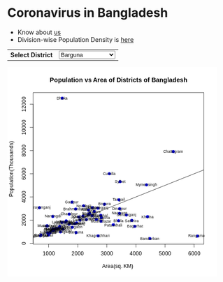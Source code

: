 # Coronavirus in Bangladesh
* Know about [us](https://github.com/IIT-NSTU/corona-virus-bd)
* Division-wise Population Density is [here](https://iit-nstu.github.io/corona-virus-bd/population-density.html) 
<div>
  <table>
    <tr>
    <td>
      <b>Select District</b>
    </td>
    <td>
      <select id="districts">
<option>Barguna</option>
<option>Barishal</option>
<option>Bhola</option>
<option>Jhalokati</option>
<option>Patuakhali</option>
<option>Pirojpur</option>
<option>Bandarban</option>
<option>Brahmanbaria</option>
<option>Chandpur</option>
<option>Chattogram</option>
<option>Cumilla</option>
<option>Cox's Bazar</option>
<option>Feni</option>
<option>Khagrachhari</option>
<option>Lakshmipur</option>
<option>Noakhali</option>
<option>Rangamati</option>
<option>Dhaka</option>
<option>Faridpur</option>
<option>Gazipur</option>
<option>Gopalganj</option>
<option>Kishoreganj</option>
<option>Madaripur</option>
<option>Manikganj</option>
<option>Munshiganj</option>
<option>Narayanganj</option>
<option>Narsingdi</option>
<option>Rajbari</option>
<option>Shariatpur</option>
<option>Tangail</option>
<option>Bagerhat</option>
<option>Chuadanga</option>
<option>Jashore</option>
<option>Jhenaidah</option>
<option>Khulna</option>
<option>Kushtia</option>
<option>Magura</option>
<option>Meherpur</option>
<option>Narail</option>
<option>Satkhira</option>
<option>Jamalpur</option>
<option>Mymensingh</option>
<option>Netrokona</option>
<option>Sherpur</option>
<option>Bogura</option>
<option>Joypurhat</option>
<option>Naogaon</option>
<option>Natore</option>
<option>Chapainawabganj</option>
<option>Pabna</option>
<option>Rajshahi</option>
<option>Sirajganj</option>
<option>Dinajpur</option>
<option>Gaibandha</option>
<option>Kurigram</option>
<option>Lalmonirhat</option>
<option>Nilphamari</option>
<option>Panchagarh</option>
<option>Rangpur</option>
<option>Thakurgaon</option>
<option>Habiganj</option>
<option>Moulvibazar</option>
<option>Sunamganj</option>
<option>Sylhet</option>
      </select>
    </td>
    </tr>
  </table>
  <div id="visualization-part">
    <img src="https://github.com/IIT-NSTU/corona-virus-bd/raw/master/Population_Density_Plot_bd.png" id="data-image"/>
  <div>  
  
</div>
